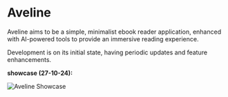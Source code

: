 # Aveline

Aveline aims to be a simple, minimalist ebook reader application, enhanced with AI-powered tools to provide an immersive reading experience.

Development is on its initial state, having periodic updates and feature enhancements.

**showcase (27-10-24):**

![Aveline Showcase](.github/images/showcase-27-10-24.gif)
